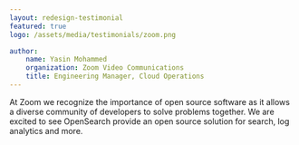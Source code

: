 ```yaml
---
layout: redesign-testimonial
featured: true
logo: /assets/media/testimonials/zoom.png

author: 
    name: Yasin Mohammed
    organization: Zoom Video Communications
    title: Engineering Manager, Cloud Operations
---
```


At Zoom we recognize the importance of open source software as it allows a diverse community of developers to solve problems together. We are excited to see OpenSearch provide an open source solution for search, log analytics and more.